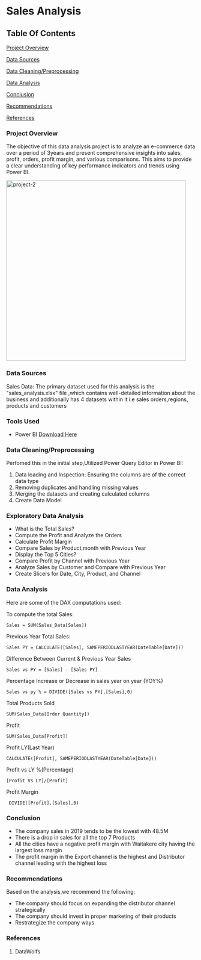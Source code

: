 # Sales Analysis


## Table Of Contents

[Project Overview](#project-overview)

[Data Sources](#data-sources)

[Data Cleaning/Preprocessing](#data-cleaningpreprocessing)

[Data Analysis](#data-analysis)

[Conclusion](#conclusion)

[Recommendations](#recommendations)

[References](#references)


### Project Overview

The objective of this data analysis project is to analyze an e-commerce data over a period of 3years and present comprehensive insights into sales, 
profit, orders, profit margin, and various comparisons. This aims to provide a clear understanding of key performance indicators and trends using Power BI.

<img width="479" alt="project-2" src="https://github.com/Habiba-Hussein/SalesAnalysis/assets/147278092/e75712d5-29f7-49ce-ad45-bed547343f51">


### Data Sources

Sales Data: The primary dataset used for this analysis is the "sales_analysis.xlsx" file ,which contains well-detailed information about the business and additionally has
4 datasets within it i.e sales orders,regions, products and customers

### Tools Used

- Power BI [Download Here](https://powerbi.microsoft.com/en-us/downloads/)

### Data Cleaning/Preprocessing

Perfomed this in the initial step,Utilized Power Query Editor in Power BI:
1. Data loading and Inspection: Ensuring the columns are of the correct data type
2. Removing duplicates and handling missing values 
3. Merging the datasets and creating calculated columns
4. Create Data Model

### Exploratory Data Analysis

  - What is the Total Sales?
  - Compute the Profit and Analyze the Orders
  - Calculate Profit Margin
  - Compare Sales by Product,month with Previous Year
  - Display the Top 5 Cities?
  - Compare Profit by Channel with Previous Year
  - Analyze Sales by Customer and Compare with Previous Year
  - Create Slicers for Date, City, Product, and Channel

### Data Analysis

Here are some of the DAX computations used:

To compute the total Sales:

``` Sales = SUM(Sales_Data[Sales]) ```

Previous Year Total Sales:

```Sales PY = CALCULATE([Sales], SAMEPERIODLASTYEAR(DateTable[Date]))```

Difference Between Current & Previous Year Sales

```Sales vs PY = [Sales] - [Sales PY]```

Percentage Increase or Decrease in sales year on year (YOY%)

```Sales vs py % = DIVIDE([Sales vs PY],[Sales],0)```

Total Products Sold 

```SUM(Sales_Data[Order Quantity])```

Profit 

```SUM(Sales_Data[Profit])``` 

Profit LY(Last Year) 

```CALCULATE([Profit], SAMEPERIODLASTYEAR(DateTable[Date]))```

Profit vs LY %(Percentage)
 
```[Profit Vs LY]/[Profit]```

 Profit Margin

``` DIVIDE([Profit],[Sales],0)```


### Conclusion

- The company sales in 2019 tends to be the lowest with 48.5M
- There is a drop in sales for all the top 7 Products
- All the cities have a negative profit margin with Waitakere city having the largest loss margin 
- The profit margin in the Export channel is the highest and Distributor channel leading with the highest loss

### Recommendations

Based on the analysis,we recommend the following:
- The company should focus on expanding  the distributor channel strategically
- The company should invest in proper marketing of their products
- Restrategize the company ways

### References

1. DataWolfs




  
  
